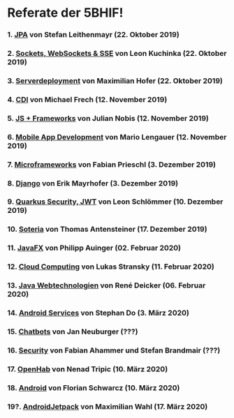 # Referate der 5BHIF!

### 1. [JPA](Leithenmayr_JPA) von Stefan Leithenmayr (22. Oktober 2019)
### 2. [Sockets, WebSockets & SSE](Kuchinka_Sockets_WebSockets_SSE) von Leon Kuchinka (22. Oktober 2019)
### 3. [Serverdeployment](Hofer_AppServer) von Maximilian Hofer (22. Oktober 2019)
### 4. [CDI](Frech_CDI) von Michael Frech (12. November 2019)
### 5. [JS + Frameworks](Nobis_JS_Frameworks) von Julian Nobis (12. November 2019)
### 6. [Mobile App Development](Lengauer_MobileAppDevelopment) von Mario Lengauer (12. November 2019)
### 7. [Microframeworks](Prieschl_MicroFrameworks) von Fabian Prieschl (3. Dezember 2019)
### 8. [Django](Mayrhofer_Django) von Erik Mayrhofer (3. Dezember 2019)
### 9. [Quarkus Security, JWT](schloemmer_quarkus__jwt) von Leon Schlömmer (10. Dezember 2019)
### 10. [Soteria](Antensteiner_Soteria) von Thomas Antensteiner (17. Dezember 2019)
### 11. [JavaFX](Auinger_JavaFX) von Philipp Auinger (02. Februar 2020)
### 12. [Cloud Computing](Stransky_Cloud_Computing) von Lukas Stransky (11. Februar 2020)
### 13. [Java Webtechnologien](Deicker_Java-Webtechnologien) von René Deicker (06. Februar 2020)
### 14. [Android Services](Do_Android_Services) von Stephan Do (3. März 2020)
### 15. [Chatbots](Neuburger_Chatbots) von Jan Neuburger (???)
### 16. [Security](AhammerBrandmair_Security) von Fabian Ahammer und Stefan Brandmair (???)
### 17. [OpenHab](Tripic_OpenHAB) von Nenad Tripic (10. März 2020)
### 18. [Android](Schwarcz_Android) von Florian Schwarcz (10. März 2020)
### 19?. [AndroidJetpack](Wahl_AndroidJetpack) von Maximilian Wahl (17. März 2020)